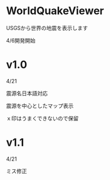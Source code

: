 # WorldQuakeViewer
USGSから世界の地震を表示します

4/6開発開始

# v1.0
4/21

震源名日本語対応

震源を中心としたマップ表示

ｘ印はうまくできないので保留

# v1.1
4/21

ミス修正
